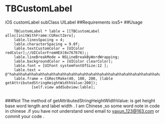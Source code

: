 # TBCustomLabel
iOS customLabel subClass UILabel 
##Requirements
ios5+
##Usage
```
    TBCustomLabel * lable = [[TBCustomLabel alloc]initWithFrame:CGRectZero];
    lable.linesSpacing = 4;
    lable.characterSpacing = 9.0f;
    lable.textCustomColor = [UIColor redColor];//UIColorFromHEX(0x767676);;
    lable.lineBreakMode = NSLineBreakByWordWrapping;
    lable.backgroundColor = [UIColor clearColor];
    lable.font = [UIFont systemFontOfSize:12 ];
    lable.text = @"hahahhahahhahahhahahhahahhahahhahahhahahhahahhahahhahahhahahhahahhahahhahahhahahhahahhahahhahahhahahhahahhahahhahahhahahhahahhahahhahahhahahhahahhahahhahahhahahhahahhahahhahahhahahhahahhahahhahahhahahhahahhahahhahahhahahhahahhahah56";
    lable.frame = CGRectMake(40, 100, 200, [lable getAttributedStringHeightWidthValue:200]);
            [self.view addSubview:lable];
            
```
###Not
The method of  getAttributedStringHeightWidthValue: is get height base word length and label width . I am Chinese ,so some word note in code in chinese .if you have not understand  send email to yaxun_123@163.com or commit your code .
